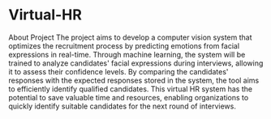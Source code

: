 # Virtual-HR
About Project 
The project aims to develop a computer vision system that optimizes the recruitment process by predicting emotions from facial expressions in real-time. Through machine learning, the system will be trained to analyze candidates' facial expressions during interviews, allowing it to assess their confidence levels. By comparing the candidates' responses with the expected responses stored in the system, the tool aims to efficiently identify qualified candidates. This virtual HR system has the potential to save valuable time and resources, enabling organizations to quickly identify suitable candidates for the next round of interviews.
